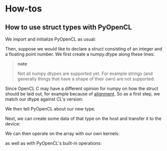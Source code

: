 How-tos
=======

How to use struct types with PyOpenCL
-------------------------------------

We import and initialize PyOpenCL as usual:

Then, suppose we would like to declare a struct consisting of an integer
and a floating point number. We first create a numpy.dtype along these
lines:

> **note**
>
> Not all numpy dtypes are supported yet. For example strings (and
> generally things that have a shape of their own) are not supported.

Since OpenCL C may have a different opinion for numpy on how the struct
should be laid out, for example because of
[alignment](https://en.wikipedia.org/wiki/Data_structure_alignment). So
as a first step, we match our dtype against CL's version:

We then tell PyOpenCL about our new type.

Next, we can create some data of that type on the host and transfer it
to the device:

We can then operate on the array with our own kernels:

as well as with PyOpenCL's built-in operations:
